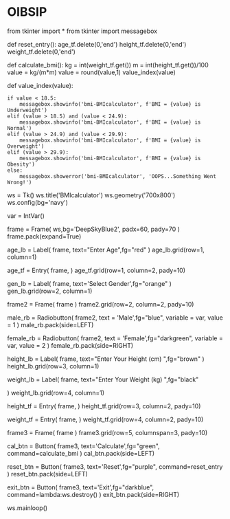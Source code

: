 # OIBSIP
from tkinter import *
from tkinter import messagebox

def reset_entry():
    age_tf.delete(0,'end')
    height_tf.delete(0,'end')
    weight_tf.delete(0,'end')

def calculate_bmi():
    kg = int(weight_tf.get())
    m = int(height_tf.get())/100
    value = kg/(m*m)
    value = round(value,1)
    value_index(value)

def value_index(value):
    
    if value < 18.5:
        messagebox.showinfo('bmi-BMIcalculator', f'BMI = {value} is Underweight')
    elif (value > 18.5) and (value < 24.9):
        messagebox.showinfo('bmi-BMIcalculator', f'BMI = {value} is Normal')
    elif (value > 24.9) and (value < 29.9):
        messagebox.showinfo('bmi-BMIcalculator', f'BMI = {value} is Overweight')
    elif (value > 29.9):
        messagebox.showinfo('bmi-BMIcalculator', f'BMI = {value} is Obesity') 
    else:
        messagebox.showerror('bmi-BMIcalculator', 'OOPS...Something Went Wrong!')   

ws = Tk()
ws.title('BMIcalculator')
ws.geometry('700x800')
ws.config(bg='navy')

var = IntVar()

frame = Frame(
    ws,bg='DeepSkyBlue2',
    padx=60, 
    pady=70
)
frame.pack(expand=True)


age_lb = Label(
    frame,
    text="Enter Age",fg="red"
)
age_lb.grid(row=1, column=1)

age_tf = Entry(
    frame, 
)
age_tf.grid(row=1, column=2, pady=10)

gen_lb = Label(
    frame,
    text='Select Gender',fg="orange"
)
gen_lb.grid(row=2, column=1)

frame2 = Frame(
    frame
)
frame2.grid(row=2, column=2, pady=10)

male_rb = Radiobutton(
    frame2,
    text = 'Male',fg="blue",
    variable = var,
    value = 1
)
male_rb.pack(side=LEFT)

female_rb = Radiobutton(
    frame2,
    text = 'Female',fg="darkgreen",
    variable = var,
    value = 2
)
female_rb.pack(side=RIGHT)

height_lb = Label(
    frame,
    text="Enter Your Height (cm)  ",fg="brown"
)
height_lb.grid(row=3, column=1)

weight_lb = Label(
    frame,
    text="Enter Your Weight (kg)  ",fg="black"

)
weight_lb.grid(row=4, column=1)

height_tf = Entry(
    frame,
)
height_tf.grid(row=3, column=2, pady=10)

weight_tf = Entry(
    frame,
)
weight_tf.grid(row=4, column=2, pady=10)

frame3 = Frame(
    frame
)
frame3.grid(row=5, columnspan=3, pady=10)

cal_btn = Button(
    frame3,
    text='Calculate',fg="green",
    command=calculate_bmi
)
cal_btn.pack(side=LEFT)

reset_btn = Button(
    frame3,
    text='Reset',fg="purple",
    command=reset_entry
)
reset_btn.pack(side=LEFT)

exit_btn = Button(
    frame3,
    text='Exit',fg="darkblue",
    command=lambda:ws.destroy()
)
exit_btn.pack(side=RIGHT)

ws.mainloop()


